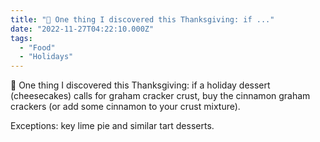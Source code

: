 ```yaml
---
title: "🥧 One thing I discovered this Thanksgiving: if ..."
date: "2022-11-27T04:22:10.000Z"
tags: 
  - "Food"
  - "Holidays"
---
```


🥧 One thing I discovered this Thanksgiving: if a holiday dessert (cheesecakes) calls for graham cracker crust, buy the cinnamon graham crackers (or add some cinnamon to your crust mixture).

Exceptions: key lime pie and similar tart desserts.
